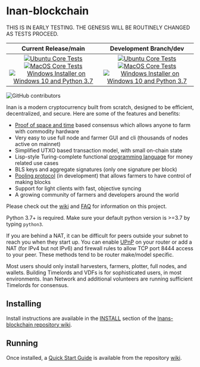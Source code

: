 # Inan-blockchain

THIS IS IN EARLY TESTING. THE GENESIS WILL BE ROUTINELY CHANGED AS TESTS PROCEED.






| Current Release/main | Development Branch/dev |
|         :---:          |          :---:         |
| [![Ubuntu Core Tests](https://github.com/Inan-Network/Inans-blockchain/actions/workflows/build-test-ubuntu-core.yml/badge.svg)](https://github.com/Inan-Network/Inans-blockchain/actions/workflows/build-test-ubuntu-core.yml) [![MacOS Core Tests](https://github.com/Inan-Network/Inans-blockchain/actions/workflows/build-test-macos-core.yml/badge.svg)](https://github.com/Inan-Network/Inans-blockchain/actions/workflows/build-test-macos-core.yml) [![Windows Installer on Windows 10 and Python 3.7](https://github.com/Inan-Network/Inans-blockchain/actions/workflows/build-windows-installer.yml/badge.svg)](https://github.com/Inan-Network/Inans-blockchain/actions/workflows/build-windows-installer.yml)  |  [![Ubuntu Core Tests](https://github.com/Inan-Network/Inans-blockchain/actions/workflows/build-test-ubuntu-core.yml/badge.svg?branch=dev)](https://github.com/Inan-Network/Inans-blockchain/actions/workflows/build-test-ubuntu-core.yml) [![MacOS Core Tests](https://github.com/Inan-Network/Inans-blockchain/actions/workflows/build-test-macos-core.yml/badge.svg?branch=dev)](https://github.com/Inan-Network/Inans-blockchain/actions/workflows/build-test-macos-core.yml) [![Windows Installer on Windows 10 and Python 3.7](https://github.com/Inan-Network/Inans-blockchain/actions/workflows/build-windows-installer.yml/badge.svg?branch=dev)](https://github.com/Inan-Network/Inans-blockchain/actions/workflows/build-windows-installer.yml) |

![GitHub contributors](https://img.shields.io/github/contributors/Inan-Network/Inans-blockchain?logo=GitHub)

Inan is a modern cryptocurrency built from scratch, designed to be efficient, decentralized, and secure. Here are some of the features and benefits:
* [Proof of space and time](https://docs.google.com/document/d/1tmRIb7lgi4QfKkNaxuKOBHRmwbVlGL4f7EsBDr_5xZE/edit) based consensus which allows anyone to farm with commodity hardware
* Very easy to use full node and farmer GUI and cli (thousands of nodes active on mainnet)
* Simplified UTXO based transaction model, with small on-chain state
* Lisp-style Turing-complete functional [programming language](https://inanlisp.com/) for money related use cases
* BLS keys and aggregate signatures (only one signature per block)
* [Pooling protocol](https://www.chia.net/2020/11/10/pools-in-inan.html) (in development) that allows farmers to have control of making blocks
* Support for light clients with fast, objective syncing
* A growing community of farmers and developers around the world

Please check out the [wiki](https://github.com/Inan-Network/Inans-blockchain/wiki)
and [FAQ](https://github.com/Inan-Network/Inans-blockchain/wiki/FAQ) for
information on this project.

Python 3.7+ is required. Make sure your default python version is >=3.7
by typing `python3`.

If you are behind a NAT, it can be difficult for peers outside your subnet to
reach you when they start up. You can enable
[UPnP](https://www.homenethowto.com/ports-and-nat/upnp-automatic-port-forward/)
on your router or add a NAT (for IPv4 but not IPv6) and firewall rules to allow
TCP port 8444 access to your peer.
These methods tend to be router make/model specific.

Most users should only install harvesters, farmers, plotter, full nodes, and wallets.
Building Timelords and VDFs is for sophisticated users, in most environments.
Inan Network and additional volunteers are running sufficient Timelords
for consensus.

## Installing

Install instructions are available in the
[INSTALL](https://github.com/Inan-Network/Inans-blockchain/wiki/INSTALL)
section of the
[Inans-blockchain repository wiki](https://github.com/Inan-Network/Inans-blockchain/wiki).

## Running

Once installed, a
[Quick Start Guide](https://github.com/Inan-Network/Inans-blockchain/wiki/Quick-Start-Guide)
is available from the repository
[wiki](https://github.com/Inan-Network/Inans-blockchain/wiki).
